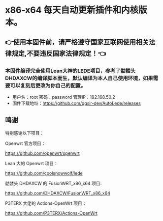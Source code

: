 # x86-x64 每天自动更新插件和内核版本。
## 👉使用本固件前，请严格遵守国家互联网使用相关法律规定,不要违反国家法律规定！👈
### 本固件编译完全使用Lean大神的LEDE项目，参考了骷髅头DHDAXCW的编译脚本而生，默认编译为本人自己使用环境，如果需要可以复刻后更改为你自己的配置。  
- 用户名：root 密码：password  管理IP：192.168.50.2
- 固件下载地址：https://github.com/qqsir-dev/AutoLede/releases

## 鸣谢

特别感谢以下项目：

Openwrt 官方项目：

<https://github.com/openwrt/openwrt>

Lean 大的 Openwrt 项目：

<https://github.com/coolsnowwolf/lede>

骷髅头 DHDAXCW 的 FusionWRT_x86_x64 项目:

https://github.com/DHDAXCW/FusionWRT_x86_x64

P3TERX 大佬的 Actions-OpenWrt 项目：

<https://github.com/P3TERX/Actions-OpenWrt>
